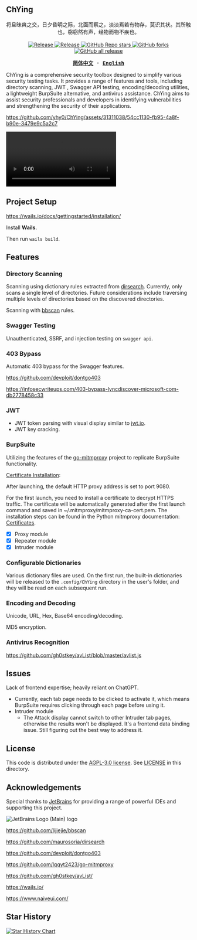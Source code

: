 ## ChYing

<p align="center">
将旦昧爽之交，日夕昏明之际，北面而察之，淡淡焉若有物存，莫识其状。其所触也，窃窃然有声，经物而物不疾也。
  <br/>
  <br/>
  <a href="https://github.com/yhy0/ChYing/blob/main/LICENSE">
    <img alt="Release" src="https://img.shields.io/github/license/yhy0/ChYing"/>
  </a>
  <a href="https://github.com/yhy0/ChYing">
    <img alt="Release" src="https://img.shields.io/badge/release-v1.0-brightgreen"/>
  </a>
  <a href="https://github.com/yhy0/ChYing">
    <img alt="GitHub Repo stars" src="https://img.shields.io/github/stars/yhy0/ChYing?color=9cf"/>
  </a>
  <a href="https://github.com/yhy0/ChYing">
    <img alt="GitHub forks" src="https://img.shields.io/github/forks/yhy0/ChYing"/>
  </a>
  <a href="https://github.com/yhy0/ChYing">
    <img alt="GitHub all release" src="https://img.shields.io/github/downloads/yhy0/ChYing/total?color=blueviolet"/>
  </a>
</p>
<div align="center">
<strong>
<samp>

[简体中文](./README.md) · [English](./README-en.md)

</samp>
</strong>
</div>


ChYing is a comprehensive security toolbox designed to simplify various security testing tasks. It provides a range of features and tools, including directory scanning, JWT , Swagger API testing, encoding/decoding utilities, a lightweight BurpSuite alternative, and antivirus assistance. ChYing aims to assist security professionals and developers in identifying vulnerabilities and strengthening the security of their applications.

https://github.com/yhy0/ChYing/assets/31311038/54cc1130-fb95-4a8f-b90e-3479e9c5a2c7

<video controls="controls" loop="loop" autoplay="autoplay"> 
    <source src="images/ChYing.mp4" type="video/mp4">
</video>

## Project Setup

https://wails.io/docs/gettingstarted/installation/

Install **Wails**.

Then run `wails build`.

## Features

### Directory Scanning

Scanning using dictionary rules extracted from [dirsearch](https://github.com/maurosoria/dirsearch). Currently, only scans a single level of directories. Future considerations include traversing multiple levels of directories based on the discovered directories.

Scanning with [bbscan](https://github.com/lijiejie/bbscan) rules.

### Swagger Testing

Unauthenticated, SSRF, and injection testing on `swagger api`.

### 403 Bypass

Automatic 403 bypass for the Swagger features.

https://github.com/devploit/dontgo403

https://infosecwriteups.com/403-bypass-lyncdiscover-microsoft-com-db2778458c33

### JWT

- JWT token parsing with visual display similar to [jwt.io](https://jwt.io/).
- JWT key cracking.

### BurpSuite

Utilizing the features of the [go-mitmproxy](https://github.com/lqqyt2423/go-mitmproxy) project to replicate BurpSuite functionality.

[Certificate Installation](https://github.com/lqqyt2423/go-mitmproxy#usage):

After launching, the default HTTP proxy address is set to port 9080.

For the first launch, you need to install a certificate to decrypt HTTPS traffic. The certificate will be automatically generated after the first launch command and saved in ~/.mitmproxy/mitmproxy-ca-cert.pem. The installation steps can be found in the Python mitmproxy documentation: [Certificates](https://docs.mitmproxy.org/stable/concepts-certificates/).

-   [x] Proxy module
-   [x] Repeater module
-   [x] Intruder module

### Configurable Dictionaries

Various dictionary files are used. On the first run, the built-in dictionaries will be released to the `.config/ChYing` directory in the user's folder, and they will be read on each subsequent run.

### Encoding and Decoding
Unicode, URL, Hex, Base64 encoding/decoding.

MD5 encryption.

### Antivirus Recognition

https://github.com/gh0stkey/avList/blob/master/avlist.js

## Issues
Lack of frontend expertise; heavily reliant on ChatGPT.

- Currently, each tab page needs to be clicked to activate it, which means BurpSuite requires clicking through each page before using it.
- Intruder module
  - The Attack display cannot switch to other Intruder tab pages, otherwise the results won't be displayed. It's a frontend data binding issue. Still figuring out the best way to address it.

## License

This code is distributed under the [AGPL-3.0 license](https://github.com/yhy0/ChYing/blob/main/LICENSE). See [LICENSE](https://github.com/yhy0/ChYing/blob/main/LICENSE) in this directory.

## Acknowledgements

Special thanks to [JetBrains](https://www.jetbrains.com/) for providing a range of powerful IDEs and supporting this project.

![JetBrains Logo (Main) logo](https://resources.jetbrains.com/storage/products/company/brand/logos/jb_beam.svg)


https://github.com/lijiejie/bbscan

https://github.com/maurosoria/dirsearch

https://github.com/devploit/dontgo403

https://github.com/lqqyt2423/go-mitmproxy

https://github.com/gh0stkey/avList/

https://wails.io/

https://www.naiveui.com/

## Star History

[![Star History Chart](https://api.star-history.com/svg?repos=yhy0/ChYing&type=Date)](https://star-history.com/#yhy0/ChYing&Date)
